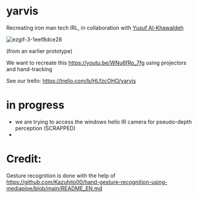 # yarvis
 Recreating iron man tech IRL, in collaboration with [Yusuf Al-Khawaldeh](https://github.com/uoRetr0)

![ezgif-3-1eef8dce28](https://user-images.githubusercontent.com/43157907/197848053-06020766-00b7-42c1-8219-ed1515373526.gif)

(from an earlier prototype)

We want to recreate this https://youtu.be/WNu6fRo_7fg using projectors and hand-tracking

See our trello: https://trello.com/b/HLfzcOHO/yarvis

# in progress
- we are trying to access the windows hello IR camera for pseudo-depth perception (SCRAPPED)
- 

# Credit:
Gesture recognition is done with the help of https://github.com/Kazuhito00/hand-gesture-recognition-using-mediapipe/blob/main/README_EN.md
